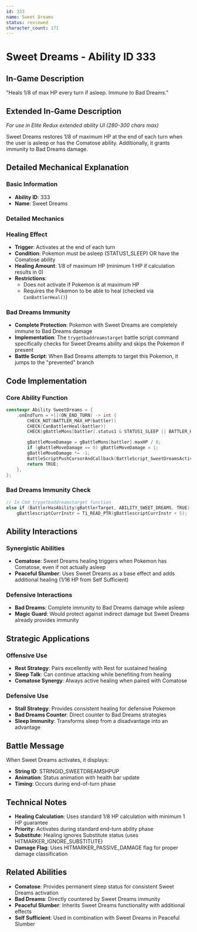 ```yaml
---
id: 333
name: Sweet Dreams
status: reviewed
character_count: 171
---
```


# Sweet Dreams - Ability ID 333

## In-Game Description
"Heals 1/8 of max HP every turn if asleep. Immune to Bad Dreams."

## Extended In-Game Description
*For use in Elite Redux extended ability UI (280-300 chars max)*

Sweet Dreams restores 1/8 of maximum HP at the end of each turn when the user is asleep or has the Comatose ability. Additionally, it grants immunity to Bad Dreams damage.

## Detailed Mechanical Explanation

### Basic Information
- **Ability ID**: 333
- **Name**: Sweet Dreams

### Detailed Mechanics

### Healing Effect
- **Trigger**: Activates at the end of each turn
- **Condition**: Pokemon must be asleep (STATUS1_SLEEP) OR have the Comatose ability
- **Healing Amount**: 1/8 of maximum HP (minimum 1 HP if calculation results in 0)
- **Restrictions**: 
  - Does not activate if Pokemon is at maximum HP
  - Requires the Pokemon to be able to heal (checked via `CanBattlerHeal()`)

### Bad Dreams Immunity
- **Complete Protection**: Pokemon with Sweet Dreams are completely immune to Bad Dreams damage
- **Implementation**: The `trygetbaddreamstarget` battle script command specifically checks for Sweet Dreams ability and skips the Pokemon if present
- **Battle Script**: When Bad Dreams attempts to target this Pokemon, it jumps to the "prevented" branch

## Code Implementation

### Core Ability Function
```cpp
constexpr Ability SweetDreams = {
    .onEndTurn = +[](ON_END_TURN) -> int {
        CHECK_NOT(BATTLER_MAX_HP(battler))
        CHECK(CanBattlerHeal(battler))
        CHECK(gBattleMons[battler].status1 & STATUS1_SLEEP || BATTLER_HAS_ABILITY(battler, ABILITY_COMATOSE))

        gBattleMoveDamage = gBattleMons[battler].maxHP / 8;
        if (gBattleMoveDamage == 0) gBattleMoveDamage = 1;
        gBattleMoveDamage *= -1;
        BattleScriptPushCursorAndCallback(BattleScript_SweetDreamsActivates);
        return TRUE;
    },
};
```

### Bad Dreams Immunity Check
```cpp
// In Cmd_trygetbaddreamstarget function
else if (BattlerHasAbility(gBattlerTarget, ABILITY_SWEET_DREAMS, TRUE))
    gBattlescriptCurrInstr = T1_READ_PTR(gBattlescriptCurrInstr + 5);
```

## Ability Interactions

### Synergistic Abilities
- **Comatose**: Sweet Dreams healing triggers when Pokemon has Comatose, even if not actually asleep
- **Peaceful Slumber**: Uses Sweet Dreams as a base effect and adds additional healing (1/16 HP from Self Sufficient)

### Defensive Interactions
- **Bad Dreams**: Complete immunity to Bad Dreams damage while asleep
- **Magic Guard**: Would protect against indirect damage but Sweet Dreams already provides immunity

## Strategic Applications

### Offensive Use
- **Rest Strategy**: Pairs excellently with Rest for sustained healing
- **Sleep Talk**: Can continue attacking while benefiting from healing
- **Comatose Synergy**: Always active healing when paired with Comatose

### Defensive Use
- **Stall Strategy**: Provides consistent healing for defensive Pokemon
- **Bad Dreams Counter**: Direct counter to Bad Dreams strategies
- **Sleep Immunity**: Transforms sleep from a disadvantage into an advantage

## Battle Message
When Sweet Dreams activates, it displays:
- **String ID**: STRINGID_SWEETDREAMSHPUP
- **Animation**: Status animation with health bar update
- **Timing**: Occurs during end-of-turn phase

## Technical Notes
- **Healing Calculation**: Uses standard 1/8 HP calculation with minimum 1 HP guarantee
- **Priority**: Activates during standard end-turn ability phase
- **Substitute**: Healing ignores Substitute status (uses HITMARKER_IGNORE_SUBSTITUTE)
- **Damage Flag**: Uses HITMARKER_PASSIVE_DAMAGE flag for proper damage classification

## Related Abilities
- **Comatose**: Provides permanent sleep status for consistent Sweet Dreams activation
- **Bad Dreams**: Directly countered by Sweet Dreams immunity
- **Peaceful Slumber**: Inherits Sweet Dreams functionality with additional effects
- **Self Sufficient**: Used in combination with Sweet Dreams in Peaceful Slumber